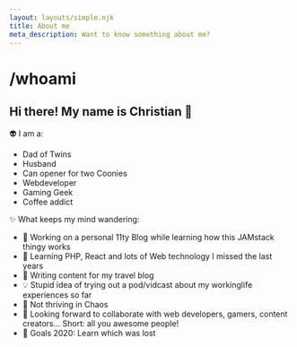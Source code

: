 ```yaml
---
layout: layouts/simple.njk
title: About me
meta_description: Want to know something about me?
---
```

# /whoami

## Hi there! My name is Christian 👋

👽 I am a:
* Dad of Twins
* Husband
* Can opener for two Coonies
* Webdeveloper
* Gaming Geek
* Coffee addict

✨ What keeps my mind wandering:
*    🔭 Working on a personal 11ty Blog while learning how this JAMstack thingy works
*   🌱 Learning PHP, React and lots of Web technology I missed the last years
*   🚐 Writing content for my travel blog
*   💡 Stupid idea of trying out a pod/vidcast about my workinglife experiences so far
*   👤 Not thriving in Chaos
*   👯 Looking forward to collaborate with web developers, gamers, content creators... Short: all you awesome people!
*   🥅 Goals 2020: Learn which was lost
